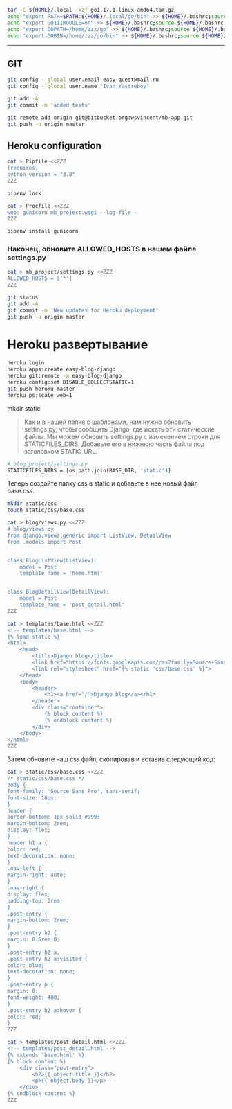 
```bash
tar -C ${HOME}/.local -xzf go1.17.1.linux-amd64.tar.gz
echo "export PATH=$PATH:${HOME}/.local/go/bin" >> ${HOME}/.bashrc;source ${HOME}/.bashrc
echo "export GO111MODULE=on" >> ${HOME}/.bashrc;source ${HOME}/.bashrc
echo "export GOPATH=/home/zzz/go" >> ${HOME}/.bashrc;source ${HOME}/.bashrc
echo "export GOBIN=/home/zzz/go/bin" >> ${HOME}/.bashrc;source ${HOME}/.bashrc
```


---
## GIT

```bash
git config --global user.email easy-quest@mail.ru
git config --global user.name "Ivan Yastrebov"
```
```bash
git add -A
git commit -m 'added tests'

git remote add origin git@bitbucket.org:wsvincent/mb-app.git
git push -u origin master
```

## Heroku configuration

```bash
cat > Pipfile <<ZZZ
[requires]
python_version = "3.8"
ZZZ
```




```bash
pipenv lock
```

```bash
cat > Procfile <<ZZZ
web: gunicorn mb_project.wsgi --log-file -
ZZZ
```

```bash
pipenv install gunicorn
```



### Наконец, обновите ALLOWED_HOSTS в нашем файле settings.py
```bash
cat > mb_project/settings.py <<ZZZ
ALLOWED_HOSTS = ['*']
ZZZ
```

```bash
git status
git add -A
git commit -m 'New updates for Heroku deployment'
git push -u origin master
```


# Heroku развертывание
```bash
heroku login
heroku apps:create easy-blog-django
heroku git:remote -a easy-blog-django
heroku config:set DISABLE_COLLECTSTATIC=1
git push heroku master
heroku ps:scale web=1
```
mkdir static

>Как и в нашей папке с шаблонами, нам нужно обновить settings.py, чтобы сообщить Django,
>где искать эти статические файлы. Мы можем обновить settings.py с изменением строки для
>STATICFILES_DIRS. Добавьте его в нижнюю часть файла под заголовком STATIC_URL.


```bash
# blog_project/settings.py
STATICFILES_DIRS = [os.path.join(BASE_DIR, 'static')]
```

Теперь создайте папку css в static и добавьте в нее новый файл base.css. 

```bash
mkdir static/css
touch static/css/base.css
```
```bash
cat > blog/views.py <<ZZZ
# blog/views.py
from django.views.generic import ListView, DetailView
from .models import Post


class BlogListView(ListView):
    model = Post
    template_name = 'home.html'


class BlogDetailView(DetailView):
    model = Post
    template_name = 'post_detail.html'
ZZZ
```

```bash
cat > templates/base.html <<ZZZ
<!-- templates/base.html -->
{% load static %}
<html>
	<head>
		<title>Django blog</title>
		<link href="https://fonts.googleapis.com/css?family=Source+Sans+Pro:400" rel="stylesheet">
		<link rel="stylesheet" href="{% static 'css/base.css' %}">
	</head>
	<body>
		<header>
			<h1><a href="/">Django blog</a></h1>
		</header>
		<div class="container">
			{% block content %}
			{% endblock content %}
		</div>
	</body>
</html>
ZZZ
```

Затем обновите наш css файл, скопировав и вставив следующий код:

```bash
cat > static/css/base.css <<ZZZ
/* static/css/base.css */
body {
font-family: 'Source Sans Pro', sans-serif;
font-size: 18px;
}
header {
border-bottom: 1px solid #999;
margin-bottom: 2rem;
display: flex;
}
header h1 a {
color: red;
text-decoration: none;
}
.nav-left {
margin-right: auto;
}
.nav-right {
display: flex;
padding-top: 2rem;
}
.post-entry {
margin-bottom: 2rem;
}
.post-entry h2 {
margin: 0.5rem 0;
}
.post-entry h2 a,
.post-entry h2 a:visited {
color: blue;
text-decoration: none;
}
.post-entry p {
margin: 0;
font-weight: 400;
}
.post-entry h2 a:hover {
color: red;
}
ZZZ
```

```bash
cat > templates/post_detail.html <<ZZZ
<!-- templates/post_detail.html -->
{% extends 'base.html' %}
{% block content %}
	<div class="post-entry">
		<h2>{{ object.title }}</h2>
		<p>{{ object.body }}</p>
	</div>
{% endblock content %}
ZZZ
```
